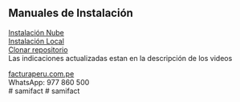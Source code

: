 ## Manuales de Instalación

[Instalación Nube](https://www.youtube.com/watch?v=wPuCsre30S0 "Clic")
<br>
[Instalación Local](https://www.youtube.com/watch?v=F9IGf1Ojaoo "Clic")
<br>
[Clonar repositorio](https://www.youtube.com/watch?v=D35TC6gzPOM "Clic")
<br>
Las indicaciones actualizadas estan en la descripción de los videos

[facturaperu.com.pe](http://facturaperu.com.pe "Clic")<br>
WhatsApp: 977 860 500<br>#   s a m i f a c t  
 #   s a m i f a c t  
 